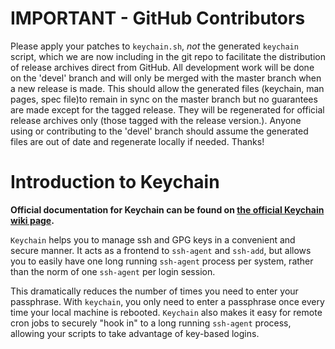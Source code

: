 IMPORTANT - GitHub Contributors
===============================

Please apply your patches to `keychain.sh`, *not* the generated `keychain`
script, which we are now including in the git repo to facilitate the
distribution of release archives direct from GitHub. All development work will 
be done on the 'devel' branch and will only be merged with the master branch when 
a new release is made. This should allow the generated files (keychain, man pages,
spec file)to remain in sync on the master branch but no guarantees are made except
for the tagged release. They will be regenerated for official release archives 
only (those tagged with the release version.). Anyone using or contributing to the
'devel' branch should assume the generated files are out of date and regenerate 
locally if needed.
Thanks!



Introduction to Keychain
========================

**Official documentation for Keychain can be found on [the official Keychain
wiki page](http://www.funtoo.org/Keychain).**

`Keychain` helps you to manage ssh and GPG keys in a convenient and secure
manner. It acts as a frontend to `ssh-agent` and `ssh-add`, but allows you
to easily have one long running `ssh-agent` process per system, rather than
the norm of one `ssh-agent` per login session. 

This dramatically reduces the number of times you need to enter your
passphrase. With `keychain`, you only need to enter a passphrase once every
time your local machine is rebooted. `Keychain` also makes it easy for remote
cron jobs to securely "hook in" to a long running `ssh-agent` process,
allowing your scripts to take advantage of key-based logins.


